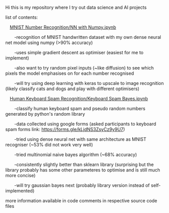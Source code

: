 Hi this is my repository where I try out data science and AI projects 



list of contents:


  &emsp;[MNIST Number Recognition/NN with Numpy.ipynb](https://github.com/AryaVatsa/DS-Tryouts-personal/blob/main/MNIST%20Number%20Recognition/NN%20with%20Numpy.ipynb)
   
  &emsp;&emsp;-recognition of MNIST handwritten dataset with my own dense neural net model using numpy (>90% accuracy)

  &emsp;&emsp;-uses simple gradient descent as optimiser (easiest for me to implement)

  &emsp;&emsp;-also want to try random pixel inputs (~like diffusion) to see which pixels the model emphasises on for each number recognised 

  &emsp;&emsp;-will try using deep learning with keras to upscale to image recognition (likely classify cats and dogs and play with different optimisers)

  



    
  &emsp;[Human Keyboard Spam Recognition/Keyboard Spam Bayes.ipynb](https://github.com/AryaVatsa/DS-Tryouts-personal/blob/main/Human%20Keyboard%20Spam%20Recognition/Keyboard%20Spam%20Bayes.ipynb)
    
  &emsp;&emsp;-classify human keyboard spam and pseudo random numbers generated by python's random library 
  
  &emsp;&emsp;-data collected using google forms (asked participants to keyboard spam forms link: https://forms.gle/kLjdNS3ZsyCz9y9U7) 

  &emsp;&emsp;-tried using dense neural net with same  architecture as MNIST recogniser (~53% did not work very well)
  
  &emsp;&emsp;-tried multinomial naive bayes algorithm (~68% accuracy)

  &emsp;&emsp;-consistently slightly better than sklearn library (surprising but the library probably has some other parameteres to optimise and is still much more concise)
  
  &emsp;&emsp;-will try gaussian bayes next (probably library version instead of self-implemented)



  
more information available in code comments in respective source code files 
